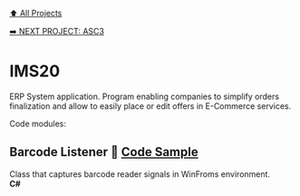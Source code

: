 [:arrow_up: All Projects](/README.md)

[:arrow_right: NEXT PROJECT: ASC3](/PROJECTS/ASC3/ASC3.md)

# IMS20
ERP System application. Program enabling companies to simplify orders finalization and allow to easily place or edit offers in E-Commerce services.

Code modules:

## Barcode Listener :link: [Code Sample](/PROJECTS/TEMPLATES/404.md)
Class that captures barcode reader signals in WinFroms environment.\
**C#**